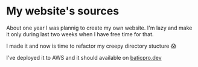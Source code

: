 # My website's sources

About one year I was plannig to create my own website. 
I'm lazy and make it only during last two weeks when I have free time for that. 

I made it and now is time to refactor my creepy directory stucture :scream:

I've deployed it to AWS and it should available on [baticpro.dev](https://baticpro.dev)
